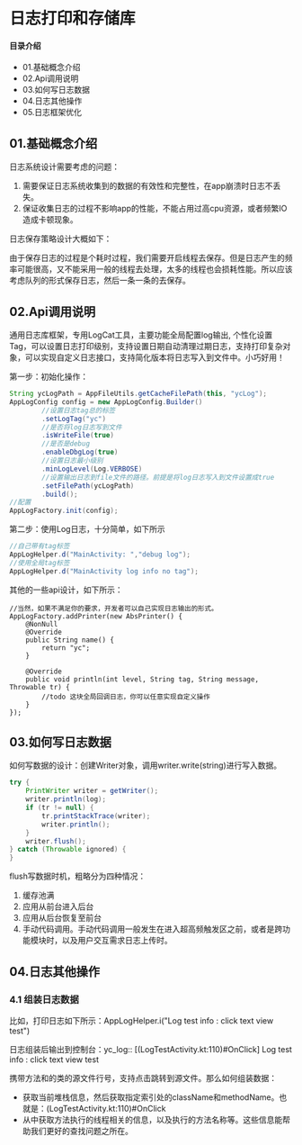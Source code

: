 # 日志打印和存储库
#### 目录介绍
- 01.基础概念介绍
- 02.Api调用说明
- 03.如何写日志数据
- 04.日志其他操作
- 05.日志框架优化


## 01.基础概念介绍

日志系统设计需要考虑的问题：

1. 需要保证日志系统收集到的数据的有效性和完整性，在app崩溃时日志不丢失。
2. 保证收集日志的过程不影响app的性能，不能占用过高cpu资源，或者频繁IO造成卡顿现象。

日志保存策略设计大概如下：

由于保存日志的过程是个耗时过程，我们需要开启线程去保存。但是日志产生的频率可能很高，又不能采用一般的线程去处理，太多的线程也会损耗性能。所以应该考虑队列的形式保存日志，然后一条一条的去保存。

## 02.Api调用说明

通用日志库框架，专用LogCat工具，主要功能全局配置log输出, 个性化设置Tag，可以设置日志打印级别，支持设置日期自动清理过期日志，支持打印复杂对象，可以实现自定义日志接口，支持简化版本将日志写入到文件中。小巧好用！

第一步：初始化操作：

``` java
String ycLogPath = AppFileUtils.getCacheFilePath(this, "ycLog");
AppLogConfig config = new AppLogConfig.Builder()
        //设置日志tag总的标签
        .setLogTag("yc")
        //是否将log日志写到文件
        .isWriteFile(true)
        //是否是debug
        .enableDbgLog(true)
        //设置日志最小级别
        .minLogLevel(Log.VERBOSE)
        //设置输出日志到file文件的路径。前提是将log日志写入到文件设置成true
        .setFilePath(ycLogPath)
        .build();
//配置
AppLogFactory.init(config);
```

第二步：使用Log日志，十分简单，如下所示

``` java
//自己带有tag标签
AppLogHelper.d("MainActivity: ","debug log");
//使用全局tag标签
AppLogHelper.d("MainActivity log info no tag");
```

其他的一些api设计，如下所示：

```
//当然，如果不满足你的要求，开发者可以自己实现日志输出的形式。
AppLogFactory.addPrinter(new AbsPrinter() {
    @NonNull
    @Override
    public String name() {
        return "yc";
    }

    @Override
    public void println(int level, String tag, String message, Throwable tr) {
        //todo 这块全局回调日志，你可以任意实现自定义操作
    }
});
```

## 03.如何写日志数据

如何写数据的设计：创建Writer对象，调用writer.write(string)进行写入数据。

``` java
try {
    PrintWriter writer = getWriter();
    writer.println(log);
    if (tr != null) {
        tr.printStackTrace(writer);
        writer.println();
    }
    writer.flush();
} catch (Throwable ignored) {
}
```

flush写数据时机，粗略分为四种情况：

1. 缓存池满
2. 应用从前台进入后台
3. 应用从后台恢复至前台
4. 手动代码调用。手动代码调用一般发生在进入超高频触发区之前，或者是跨功能模块时，以及用户交互需求日志上传时。


## 04.日志其他操作

### 4.1 组装日志数据

比如，打印日志如下所示：AppLogHelper.i("Log test info : click text view test")

日志组装后输出到控制台：yc_log:: [(LogTestActivity.kt:110)#OnClick] Log test info : click text view test

携带方法和的类的源文件行号，支持点击跳转到源文件。那么如何组装数据：

- 获取当前堆栈信息，然后获取指定索引处的className和methodName。也就是：(LogTestActivity.kt:110)#OnClick
- 从中获取方法执行的线程相关的信息，以及执行的方法名称等。这些信息能帮助我们更好的查找问题之所在。




